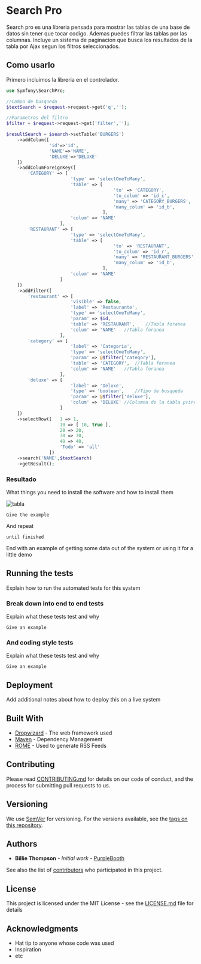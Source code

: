 # Search Pro

Search pro es una libreria pensada para mostrar las tablas de una base de datos sin tener que tocar codigo. Ademas puedes filtrar las tablas por las columnas. Incluye un sistema de paginacion que busca los resultados de la tabla por Ajax segun los filtros seleccionados.


## Como usarlo

Primero incluimos la libreria en el controlador.
```php
use Symfony\SearchPro;
```


```php
//Campo de busqueda
$textSearch = $request->request->get('q','');

//Parametros del filtro
$filter = $request->request->get('filter','');

$resultSearch = $search->setTable('BURGERS')
    ->addColum([
                'id'=>'id',
                'NAME'=>'NAME',
                'DELUXE'=>'DELUXE'
    ])
    ->addColumForeignKey([
        'CATEGORY' => [
                        'type' => 'selectOneToMany',
                        'table' => [ 
                                        'to' => 'CATEGORY',
                                        'to_colum' => 'id_c',
                                        'many' => 'CATEGORY_BURGERS',
                                        'many_colum' => 'id_b',
                                    ],
                        'colum' => 'NAME'
                    ],
        'RESTAURANT' => [
                        'type' => 'selectOneToMany',
                        'table' => [ 
                                        'to' => 'RESTAURANT',
                                        'to_colum' => 'id_r',
                                        'many' => 'RESTAURANT_BURGERS',
                                        'many_colum' => 'id_b',
                                    ],
                        'colum' => 'NAME'
                    ]
    ])
    ->addFilter([
        'restaurant' => [
                        'visible' => false,
                        'label' => 'Restaurante',
                        'type' => 'selectOneToMany',
                        'param' => $id,
                        'table' => 'RESTAURANT',	//Tabla foranea
                        'colum' => 'NAME'	//Tabla foranea
                    ],
        'category' => [
                        'label' => 'Categoria',
                        'type' => 'selectOneToMany',
                        'param' => @$filter['category'],
                        'table' => 'CATEGORY',	//Tabla foranea
                        'colum' => 'NAME'	//Tabla foranea
                    ],
        'deluxe' => [
                        'label' => 'Deluxe',
                        'type' => 'boolean',	//Tipo de busqueda
                        'param' => @$filter['deluxe'],
                        'colum' => 'DELUXE'	//Columna de la tabla principal
                    ]
    ])
    ->selectRow([	1 => 1,
                    10 => [ 10, true ],
                    20 => 20,
                    30 => 30,
                    40 => 40,
                    'Todo' => 'all'
                ])
    ->search('NAME',$textSearch)
    ->getResult();
```
### Resultado

What things you need to install the software and how to install them


![tabla](https://user-images.githubusercontent.com/24224731/43127144-08474f72-8f2f-11e8-8feb-4f778e01f2b0.JPG)

```
Give the example
```

And repeat

```
until finished
```

End with an example of getting some data out of the system or using it for a little demo

## Running the tests

Explain how to run the automated tests for this system

### Break down into end to end tests

Explain what these tests test and why

```
Give an example
```

### And coding style tests

Explain what these tests test and why

```
Give an example
```

## Deployment

Add additional notes about how to deploy this on a live system

## Built With

* [Dropwizard](http://www.dropwizard.io/1.0.2/docs/) - The web framework used
* [Maven](https://maven.apache.org/) - Dependency Management
* [ROME](https://rometools.github.io/rome/) - Used to generate RSS Feeds

## Contributing

Please read [CONTRIBUTING.md](https://gist.github.com/PurpleBooth/b24679402957c63ec426) for details on our code of conduct, and the process for submitting pull requests to us.

## Versioning

We use [SemVer](http://semver.org/) for versioning. For the versions available, see the [tags on this repository](https://github.com/your/project/tags). 

## Authors

* **Billie Thompson** - *Initial work* - [PurpleBooth](https://github.com/PurpleBooth)

See also the list of [contributors](https://github.com/your/project/contributors) who participated in this project.

## License

This project is licensed under the MIT License - see the [LICENSE.md](LICENSE.md) file for details

## Acknowledgments

* Hat tip to anyone whose code was used
* Inspiration
* etc
